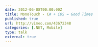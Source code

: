 ```yaml
---
date: 2012-06-08T00:00:00Z
title: MonoTouch - C# + iOS = Good Times
published: true
url: http://vimeo.com/43672348
categories: [.NET, Mobile]
type: talk
external: true
---
```

